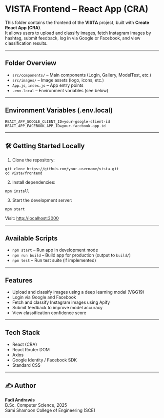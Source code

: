 # VISTA Frontend – React App (CRA)

This folder contains the frontend of the **VISTA** project, built with **Create React App (CRA)**.  
It allows users to upload and classify images, fetch Instagram images by hashtag, submit feedback, log in via Google or Facebook, and view classification results.

------------------------------------------------------------

## Folder Overview

- `src/components/` – Main components (Login, Gallery, ModelTest, etc.)
- `src/images/` – Image assets (logo, icons, etc.)
- `App.js`, `index.js` – App entry points
- `.env.local` – Environment variables (see below)

------------------------------------------------------------

##  Environment Variables (.env.local)

```
REACT_APP_GOOGLE_CLIENT_ID=your-google-client-id  
REACT_APP_FACEBOOK_APP_ID=your-facebook-app-id  
```

------------------------------------------------------------

## 🛠️ Getting Started Locally

1. Clone the repository:

```
git clone https://github.com/your-username/vista.git  
cd vista/frontend
```

2. Install dependencies:

```
npm install
```

3. Start the development server:

```
npm start
```

Visit: [http://localhost:3000](http://localhost:3000)

------------------------------------------------------------

##  Available Scripts

- `npm start` – Run app in development mode  
- `npm run build` – Build app for production (output to `build/`)  
- `npm test` – Run test suite (if implemented)

------------------------------------------------------------

##  Features

- Upload and classify images using a deep learning model (VGG19)
- Login via Google and Facebook
- Fetch and classify Instagram images using Apify
- Submit feedback to improve model accuracy
- View classification confidence score

------------------------------------------------------------

## Tech Stack

- React (CRA)  
- React Router DOM  
- Axios  
- Google Identity / Facebook SDK  
- Standard CSS

------------------------------------------------------------

## ✍️ Author

**Fadi Andrawis**  
B.Sc. Computer Science, 2025  
Sami Shamoon College of Engineering (SCE)
